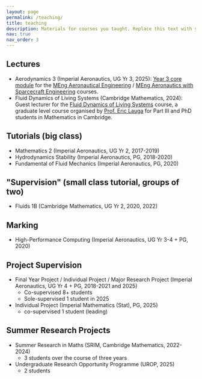 ```yaml
---
layout: page
permalink: /teaching/
title: teaching
description: Materials for courses you taught. Replace this text with your description.
nav: true
nav_order: 3
---
```


## Lectures

- Aerodynamics 3 (Imperial Aeronautics, UG Yr 3, 2025): [Year 3 core module](https://www.imperial.ac.uk/study/courses/undergraduate/aeronautical-engineering/) for the [MEng Aeronautical Engineering](https://www.imperial.ac.uk/study/courses/undergraduate/aeronautical-engineering/) / [MEng Aeronautics with Sparcecraft Engineering](https://www.imperial.ac.uk/study/courses/undergraduate/aeronautics-spacecraft-engineering/) courses. 
- Fluid Dynamics of Living Systems (Cambridge Mathematics, 2024): Guest lecturer for the [Fluid Dynamics of Living Systems](https://www.maths.cam.ac.uk/postgrad/part-iii/files/GtC/Continuum%20Mechanics/Flui_Dynamics_of_Living_Systems_LAUGA.pdf) course, a graduate level course organised by [Prof. Eric Lauga](http://www.damtp.cam.ac.uk/user/lauga/people.html) for Part III and PhD students in Mathematics in Cambridge.

## Tutorials (big class)

- Mathematics 2 (Imperial Aeronautics, UG Yr 2, 2017-2019)
- Hydrodynamics Stability (Imperial Aeronautics, PG, 2018-2020)
- Fundamental of Fluid Mechanics (Imperial Aeronautics, PG, 2020)

## "Supervision" (small class tutorial, groups of two)

- Fluids 1B (Cambridge Mathematics, UG Yr 2, 2020, 2022) 

## Marking

- High-Performance Computing (Imperial Aeronautics, UG Yr 3-4 + PG, 2020)

## Project Supervision

- Final Year Project / Individual Project / Major Research Project (Imperial Aeronautics, UG Yr 4 + PG, 2018-2021 and 2025)
  - Co-supervised 8+ students
  - Sole-supervised 1 student in 2025
- Individual Project (Imperial Mathematics (Stat), PG, 2025)
  - co-supervised 1 student (leading)

## Summer Research Projects

- Summer Research in Maths (SRIM, Cambridge Mathematics, 2022-2024)
  - 3 students over the course of three years
- Undergraduate Research Opportunity Programme (UROP, 2025)
  - 2 students

